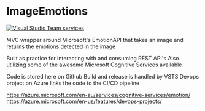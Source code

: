 # ImageEmotions
[![Visual Studio Team services](https://jesseholwelley.visualstudio.com/_apis/public/build/definitions/c43d08c4-2a15-48da-9e03-42f2ec4b9bb4/4/badge)]()

MVC wrapper around Microsoft's EmotionAPI that takes an image and returns the emotions detected in the image

Built as practice for interacting with and consuming REST API's
Also utilizing some of the awesome Microsoft Cognitive Services available

Code is stored here on Github 
Build and release is handled by VSTS
Devops project on Azure links the code to the CI/CD pipeline


https://azure.microsoft.com/en-au/services/cognitive-services/emotion/
https://azure.microsoft.com/en-us/features/devops-projects/
